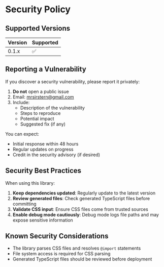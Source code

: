 # Security Policy

## Supported Versions

| Version | Supported          |
| ------- | ------------------ |
| 0.1.x   | :white_check_mark: |

## Reporting a Vulnerability

If you discover a security vulnerability, please report it privately:

1. **Do not** open a public issue
2. Email: mrsirstern@gmail.com
3. Include:
   - Description of the vulnerability
   - Steps to reproduce
   - Potential impact
   - Suggested fix (if any)

You can expect:
- Initial response within 48 hours
- Regular updates on progress
- Credit in the security advisory (if desired)

## Security Best Practices

When using this library:

1. **Keep dependencies updated**: Regularly update to the latest version
2. **Review generated files**: Check generated TypeScript files before committing
3. **Validate CSS input**: Ensure CSS files come from trusted sources
4. **Enable debug mode cautiously**: Debug mode logs file paths and may expose sensitive information

## Known Security Considerations

- The library parses CSS files and resolves `@import` statements
- File system access is required for CSS parsing
- Generated TypeScript files should be reviewed before deployment
